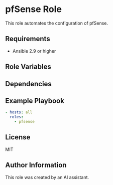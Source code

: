 # pfSense Role

This role automates the configuration of pfSense.

## Requirements

- Ansible 2.9 or higher

## Role Variables

## Dependencies

## Example Playbook

```yaml
- hosts: all
  roles:
    - pfsense
```

## License

MIT

## Author Information

This role was created by an AI assistant.
